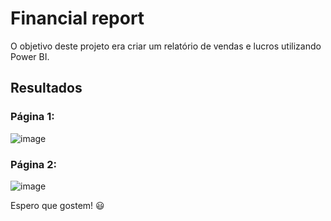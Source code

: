 # Financial report
O objetivo deste projeto era criar um relatório de vendas e lucros utilizando Power BI. 

## Resultados
### Página 1:
![image](https://github.com/HalineTamaoki/AvaliacoesDIO/assets/104457218/511346e1-1a4e-4e0c-bc56-db7219706753)

### Página 2:
![image](https://github.com/HalineTamaoki/AvaliacoesDIO/assets/104457218/1dbaa020-7310-402d-9bc5-fdc286f89ff3)

Espero que gostem! 😃 

